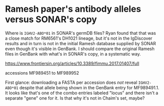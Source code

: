 # Ramesh paper's antibody alleles versus SONAR's copy

Where is `IGHV2-ABO*01` in SONAR's germDB files?  Ryan found that that was a
close match for RM6561's DH1021 lineage, but it's not in the IgDiscover results
and in turn is not in the initial Ramesh database supplied by SONAR even though
it's visible in GenBank. I should compare the original Ramesh files in GenBank
with what's in SONAR's copy, in a systematic way.

<https://www.frontiersin.org/articles/10.3389/fimmu.2017.01407/full>

accessions MF989451 to MF989952

First glance: downloading a FASTA per accession does *not* reveal
`IGHV2-ABO*01` despite that allele being shown in the GenBank entry for
MF989491.1.  It looks like that's one of the combo entries labeled "locus" and
there isn't a separate "gene" one for it.  Is that why it's not in Chaim's set,
maybe?
